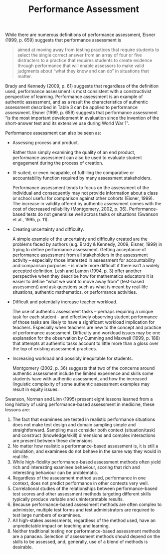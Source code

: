 ﻿---
backlinks:
- title: Assessment
  url: /memex/sense/Teaching/Assessment/assessment.html
title: Performance Assessment
---
While there are numerous definitions of performance assessment, Eisner (1999, p. 659) suggests that performance assessment is

> aimed at moving away from testing practices that require students to select the single correct answer from an array of four or five distracters to a practice that requires students to create evidence through performance that will enable assessors to make valid judgments about “what they know and can do” in situations that matter.

Brady and Kennedy (2009, p. 61) suggests that regardless of the definition used, performance assessment is most consistent with a constructivist perspective of learning. Performance assessment is an example of authentic assessment, and as a result the characteristics of authentic assessment described in Table 3 can be applied to performance assessment. Eisner (1999, p. 659) suggests that performance assessment “is the most important development in evaluation since the invention of the short-answer test and its extensive use during World War 1”.

Performance assessment can also be seen as:

- Assessing process and product.

    Rather than simply examining the quality of an end product, performance assessment can also be used to evaluate student engagement during the process of creation.

- Ill-suited, or even incapable, of fulfilling the comparative or accountability function required by many assessment stakeholders.

    Performance assessment tends to focus on the assessment of the individual and consequently may not provide information about a class or school useful for comparison against other cohorts (Eisner, 1999). The increase in validity offered by authentic assessment comes with the cost of decreased reliability (Montgomery, 2002, p. 36). Performance-based tests do not generalise well across tasks or situations (Swanson et al., 1995, p. 11).

- Creating uncertainty and difficulty.

    A simple example of the uncertainty and difficulty created are the problems faced by authors (e.g. Brady & Kennedy, 2009; Eisner, 1999) in trying to define performance assessment. Getting acceptance of performance assessment from all stakeholders in the assessment activity – especially those interested in assessment for accountability and comparison purposes – is made more difficult if there isn’t a widely accepted definition. Lesh and Lamon (1994, p. 3) offer another perspective when they describe how for mathematics educators it is easier to define “what we want to move away from” (test-based assessment) and ask questions such as what is meant by real-life situations, authentic mathematics, or performance activities.

- Difficult and potentially increase teacher workload.

    The use of authentic assessment tasks – perhaps requiring a unique task for each student - and effectively observing student performance of those tasks are likely to have a significant workload implication for teachers. Especially when teachers are new to the concept and practice of performance assessment. Difficulty and workload issues may be one explanation for the observation by Cumming and Maxwell (1999, p. 188) that attempts at authentic tasks account to little more than a gloss over the top of existing assessment practices.

- Increasing workload and possibly inequitable for students.

    Montgomery (2002, p. 36) suggests that two of the concerns around authentic assessment include the limited experience and skills some students have with authentic assessment, and how the increased linguistic complexity of some authentic assessment examples may result in equity issues.

Swanson, Norman and Linn (1995) present eight lessons learned from a long history of using performance-based assessment in medicine, these lessons are:

1. The fact that examinees are tested in realistic performance situations does not make test design and domain sampling simple and straightforward. Sampling must consider both context (situation/task) and construct (knowledge/skill) dimensions and complex interactions are present between these dimensions 
2. No matter how realistic a performance-based assessment is, it is still a simulation, and examinees do not behave in the same way they would in real life.
3. While high-fidelity performance-based assessment methods often yield rich and interesting examinee behaviour, scoring that rich and interesting behaviour can be problematic.
4. Regardless of the assessment method used, performance in one context, does not predict performance in other contexts very well.
5. Correlational studies of the relationships between performance-based test scores and other assessment methods targeting different skills typically produce variable and uninterpretable results.
6. Because performance-based assessment methods are often complex to administer, multiple test forms and test administrators are required to test large numbers of examinees.
7. All high-stakes assessments, regardless of the method used, have an unpredictable impact on teaching and learning.
8. Neither traditional testing nor performance-based assessment methods are a panacea. Selection of assessment methods should depend on the skills to be assessed, and, generally, use of a blend of methods is desirable.
